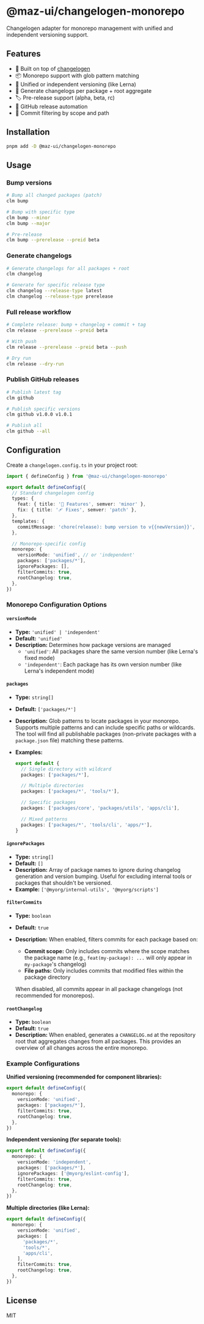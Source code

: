 # @maz-ui/changelogen-monorepo

Changelogen adapter for monorepo management with unified and independent versioning support.

## Features

- 🚀 Built on top of [changelogen](https://github.com/unjs/changelogen)
- 📦 Monorepo support with glob pattern matching
- 🔄 Unified or independent versioning (like Lerna)
- 📝 Generate changelogs per package + root aggregate
- 🏷️ Pre-release support (alpha, beta, rc)
- 🐙 GitHub release automation
- 🎯 Commit filtering by scope and path

## Installation

```bash
pnpm add -D @maz-ui/changelogen-monorepo
```

## Usage

### Bump versions

```bash
# Bump all changed packages (patch)
clm bump

# Bump with specific type
clm bump --minor
clm bump --major

# Pre-release
clm bump --prerelease --preid beta
```

### Generate changelogs

```bash
# Generate changelogs for all packages + root
clm changelog

# Generate for specific release type
clm changelog --release-type latest
clm changelog --release-type prerelease
```

### Full release workflow

```bash
# Complete release: bump + changelog + commit + tag
clm release --prerelease --preid beta

# With push
clm release --prerelease --preid beta --push

# Dry run
clm release --dry-run
```

### Publish GitHub releases

```bash
# Publish latest tag
clm github

# Publish specific versions
clm github v1.0.0 v1.0.1

# Publish all
clm github --all
```

## Configuration

Create a `changelogen.config.ts` in your project root:

```typescript
import { defineConfig } from '@maz-ui/changelogen-monorepo'

export default defineConfig({
  // Standard changelogen config
  types: {
    feat: { title: '🚀 Features', semver: 'minor' },
    fix: { title: '🩹 Fixes', semver: 'patch' },
  },
  templates: {
    commitMessage: 'chore(release): bump version to v{{newVersion}}',
  },

  // Monorepo-specific config
  monorepo: {
    versionMode: 'unified', // or 'independent'
    packages: ['packages/*'],
    ignorePackages: [],
    filterCommits: true,
    rootChangelog: true,
  },
})
```

### Monorepo Configuration Options

#### `versionMode`

- **Type:** `'unified' | 'independent'`
- **Default:** `'unified'`
- **Description:** Determines how package versions are managed
  - `'unified'`: All packages share the same version number (like Lerna's fixed mode)
  - `'independent'`: Each package has its own version number (like Lerna's independent mode)

#### `packages`

- **Type:** `string[]`
- **Default:** `['packages/*']`
- **Description:** Glob patterns to locate packages in your monorepo. Supports multiple patterns and can include specific paths or wildcards. The tool will find all publishable packages (non-private packages with a `package.json` file) matching these patterns.
- **Examples:**

  ```typescript
  export default {
    // Single directory with wildcard
    packages: ['packages/*'],

    // Multiple directories
    packages: ['packages/*', 'tools/*'],

    // Specific packages
    packages: ['packages/core', 'packages/utils', 'apps/cli'],

    // Mixed patterns
    packages: ['packages/*', 'tools/cli', 'apps/*'],
  }
  ```

#### `ignorePackages`

- **Type:** `string[]`
- **Default:** `[]`
- **Description:** Array of package names to ignore during changelog generation and version bumping. Useful for excluding internal tools or packages that shouldn't be versioned.
- **Example:** `['@myorg/internal-utils', '@myorg/scripts']`

#### `filterCommits`

- **Type:** `boolean`
- **Default:** `true`
- **Description:** When enabled, filters commits for each package based on:
  - **Commit scope:** Only includes commits where the scope matches the package name (e.g., `feat(my-package): ...` will only appear in `my-package`'s changelog)
  - **File paths:** Only includes commits that modified files within the package directory

  When disabled, all commits appear in all package changelogs (not recommended for monorepos).

#### `rootChangelog`

- **Type:** `boolean`
- **Default:** `true`
- **Description:** When enabled, generates a `CHANGELOG.md` at the repository root that aggregates changes from all packages. This provides an overview of all changes across the entire monorepo.

### Example Configurations

**Unified versioning (recommended for component libraries):**

```typescript
export default defineConfig({
  monorepo: {
    versionMode: 'unified',
    packages: ['packages/*'],
    filterCommits: true,
    rootChangelog: true,
  },
})
```

**Independent versioning (for separate tools):**

```typescript
export default defineConfig({
  monorepo: {
    versionMode: 'independent',
    packages: ['packages/*'],
    ignorePackages: ['@myorg/eslint-config'],
    filterCommits: true,
    rootChangelog: true,
  },
})
```

**Multiple directories (like Lerna):**

```typescript
export default defineConfig({
  monorepo: {
    versionMode: 'unified',
    packages: [
      'packages/*',
      'tools/*',
      'apps/cli',
    ],
    filterCommits: true,
    rootChangelog: true,
  },
})
```

## License

MIT
